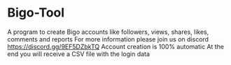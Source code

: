 # Bigo-Tool
A program to create Bigo accounts like followers, views, shares, likes, comments and reports For more information please join us on discord https://discord.gg/9EF5DZbkTQ Account creation is 100% automatic At the end you will receive a CSV file with the login data
